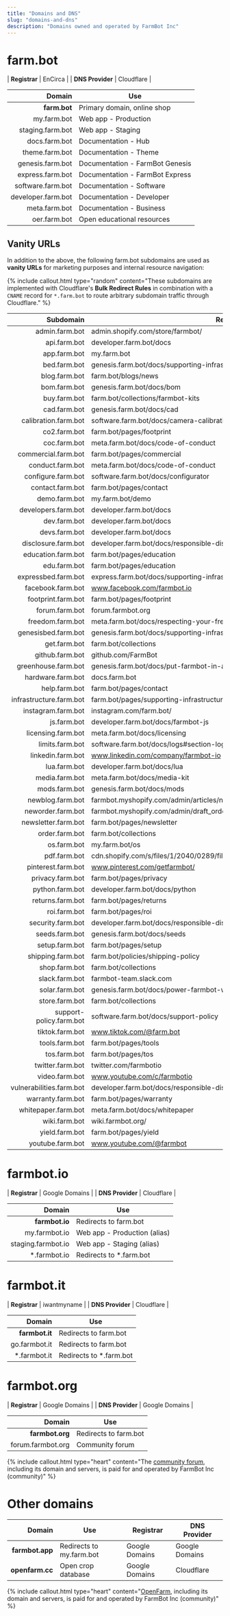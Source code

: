 ```yaml
---
title: "Domains and DNS"
slug: "domains-and-dns"
description: "Domains owned and operated by FarmBot Inc"
---
```


# farm.bot

| **Registrar** | EnCirca |
| **DNS Provider** | Cloudflare |

|             Domain | Use                             |
| -----------------: | ------------------------------- |
|       **farm.bot** | Primary domain, online shop     |
|        my.farm.bot | Web app - Production            |
|   staging.farm.bot | Web app - Staging               |
|      docs.farm.bot | Documentation - Hub             |
|     theme.farm.bot | Documentation - Theme           |
|   genesis.farm.bot | Documentation - FarmBot Genesis |
|   express.farm.bot | Documentation - FarmBot Express |
|  software.farm.bot | Documentation - Software        |
| developer.farm.bot | Documentation - Developer       |
|      meta.farm.bot | Documentation - Business        |
|       oer.farm.bot | Open educational resources      |

## Vanity URLs

In addition to the above, the following farm.bot subdomains are used as **vanity URLs** for marketing purposes and internal resource navigation:

{%
include callout.html
type="random"
content="These subdomains are implemented with Cloudflare's **Bulk Redirect Rules** in combination with a `CNAME` record for `*.farm.bot` to route arbitrary subdomain traffic through Cloudflare."
%}

|                Subdomain | Redirects To                                                                         |
| -----------------------: | ------------------------------------------------------------------------------------ |
|           admin.farm.bot | admin.shopify.com/store/farmbot/                                                     |
|             api.farm.bot | developer.farm.bot/docs                                                              |
|             app.farm.bot | my.farm.bot                                                                          |
|             bed.farm.bot | genesis.farm.bot/docs/supporting-infrastructure                                      |
|            blog.farm.bot | farm.bot/blogs/news                                                                  |
|             bom.farm.bot | genesis.farm.bot/docs/bom                                                            |
|             buy.farm.bot | farm.bot/collections/farmbot-kits                                                    |
|             cad.farm.bot | genesis.farm.bot/docs/cad                                                            |
|     calibration.farm.bot | software.farm.bot/docs/camera-calibration                                            |
|             co2.farm.bot | farm.bot/pages/footprint                                                             |
|             coc.farm.bot | meta.farm.bot/docs/code-of-conduct                                                   |
|      commercial.farm.bot | farm.bot/pages/commercial                                                            |
|         conduct.farm.bot | meta.farm.bot/docs/code-of-conduct                                                   |
|       configure.farm.bot | software.farm.bot/docs/configurator                                                  |
|         contact.farm.bot | farm.bot/pages/contact                                                               |
|            demo.farm.bot | my.farm.bot/demo                                                                     |
|      developers.farm.bot | developer.farm.bot/docs                                                              |
|             dev.farm.bot | developer.farm.bot/docs                                                              |
|            devs.farm.bot | developer.farm.bot/docs                                                              |
|      disclosure.farm.bot | developer.farm.bot/docs/responsible-disclosure-of-security-vulnerabilities           |
|       education.farm.bot | farm.bot/pages/education                                                             |
|             edu.farm.bot | farm.bot/pages/education                                                             |
|      expressbed.farm.bot | express.farm.bot/docs/supporting-infrastructure                                      |
|        facebook.farm.bot | www.facebook.com/farmbot.io                                                          |
|       footprint.farm.bot | farm.bot/pages/footprint                                                             |
|           forum.farm.bot | forum.farmbot.org                                                                    |
|         freedom.farm.bot | meta.farm.bot/docs/respecting-your-freedom                                           |
|      genesisbed.farm.bot | genesis.farm.bot/docs/supporting-infrastructure                                      |
|             get.farm.bot | farm.bot/collections                                                                 |
|          github.farm.bot | github.com/FarmBot                                                                   |
|      greenhouse.farm.bot | genesis.farm.bot/docs/put-farmbot-in-a-greenhouse                                    |
|        hardware.farm.bot | docs.farm.bot                                                                        |
|            help.farm.bot | farm.bot/pages/contact                                                               |
|  infrastructure.farm.bot | farm.bot/pages/supporting-infrastructure                                             |
|       instagram.farm.bot | instagram.com/farm.bot/                                                              |
|              js.farm.bot | developer.farm.bot/docs/farmbot-js                                                   |
|       licensing.farm.bot | meta.farm.bot/docs/licensing                                                         |
|          limits.farm.bot | software.farm.bot/docs/logs#section-log-limits                                       |
|        linkedin.farm.bot | www.linkedin.com/company/farmbot-io                                                  |
|             lua.farm.bot | developer.farm.bot/docs/lua                                                          |
|           media.farm.bot | meta.farm.bot/docs/media-kit                                                         |
|            mods.farm.bot | genesis.farm.bot/docs/mods                                                           |
|         newblog.farm.bot | farmbot.myshopify.com/admin/articles/new                                             |
|        neworder.farm.bot | farmbot.myshopify.com/admin/draft_orders/new                                         |
|      newsletter.farm.bot | farm.bot/pages/newsletter                                                            |
|           order.farm.bot | farm.bot/collections                                                                 |
|              os.farm.bot | my.farm.bot/os                                                                       |
|             pdf.farm.bot | cdn.shopify.com/s/files/1/2040/0289/files/FarmBot_Informational_Pamphlet_updated.pdf |
|       pinterest.farm.bot | www.pinterest.com/getfarmbot/                                                        |
|         privacy.farm.bot | farm.bot/pages/privacy                                                               |
|          python.farm.bot | developer.farm.bot/docs/python                                                       |
|         returns.farm.bot | farm.bot/pages/returns                                                               |
|             roi.farm.bot | farm.bot/pages/roi                                                                   |
|        security.farm.bot | developer.farm.bot/docs/responsible-disclosure-of-security-vulnerabilities           |
|           seeds.farm.bot | genesis.farm.bot/docs/seeds                                                          |
|           setup.farm.bot | farm.bot/pages/setup                                                                 |
|        shipping.farm.bot | farm.bot/policies/shipping-policy                                                    |
|            shop.farm.bot | farm.bot/collections                                                                 |
|           slack.farm.bot | farmbot-team.slack.com                                                               |
|           solar.farm.bot | genesis.farm.bot/docs/power-farmbot-with-solar                                       |
|           store.farm.bot | farm.bot/collections                                                                 |
|  support-policy.farm.bot | software.farm.bot/docs/support-policy                                                |
|          tiktok.farm.bot | www.tiktok.com/@farm.bot                                                             |
|           tools.farm.bot | farm.bot/pages/tools                                                                 |
|             tos.farm.bot | farm.bot/pages/tos                                                                   |
|         twitter.farm.bot | twitter.com/farmbotio                                                                |
|           video.farm.bot | www.youtube.com/c/farmbotio                                                          |
| vulnerabilities.farm.bot | developer.farm.bot/docs/responsible-disclosure-of-security-vulnerabilities           |
|        warranty.farm.bot | farm.bot/pages/warranty                                                              |
|      whitepaper.farm.bot | meta.farm.bot/docs/whitepaper                                                        |
|            wiki.farm.bot | wiki.farmbot.org/                                                                    |
|           yield.farm.bot | farm.bot/pages/yield                                                                 |
|         youtube.farm.bot | www.youtube.com/@farmbot                                                             |

# farmbot.io

| **Registrar** | Google Domains |
| **DNS Provider** | Cloudflare |

|             Domain | Use                          |
| -----------------: | ---------------------------- |
|     **farmbot.io** | Redirects to farm.bot        |
|      my.farmbot.io | Web app - Production (alias) |
| staging.farmbot.io | Web app - Staging (alias)    |
|      \*.farmbot.io | Redirects to \*.farm.bot     |

# farmbot.it

| **Registrar** | iwantmyname |
| **DNS Provider** | Cloudflare |

|         Domain | Use                      |
| -------------: | ------------------------ |
| **farmbot.it** | Redirects to farm.bot    |
|  go.farmbot.it | Redirects to farm.bot    |
|  \*.farmbot.it | Redirects to \*.farm.bot |

# farmbot.org

| **Registrar** | Google Domains |
| **DNS Provider** | Google Domains |

|            Domain | Use                   |
| ----------------: | --------------------- |
|   **farmbot.org** | Redirects to farm.bot |
| forum.farmbot.org | Community forum       |

{%
include callout.html
type="heart"
content="The [community forum](https://forum.farmbot.org), including its domain and servers, is paid for and operated by FarmBot Inc (community)"
%}

# Other domains

|          Domain | Use                      | Registrar      | DNS Provider   |
| --------------: | ------------------------ | -------------- | -------------- |
| **farmbot.app** | Redirects to my.farm.bot | Google Domains | Google Domains |
| **openfarm.cc** | Open crop database       | Google Domains | Cloudflare     |

{%
include callout.html
type="heart"
content="[OpenFarm](https://openfarm.cc), including its domain and servers, is paid for and operated by FarmBot Inc (community)"
%}

